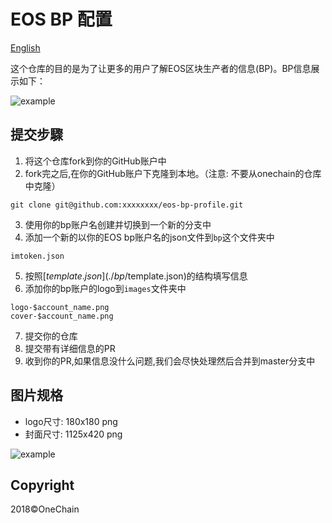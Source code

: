 # EOS BP 配置

[English](./README_en.md)


这个仓库的目的是为了让更多的用户了解EOS区块生产者的信息(BP)。BP信息展示如下：

![example](tutorial/eos_bp_profile.jpg)

## 提交步驟

1. 将这个仓库fork到你的GitHub账户中
2. fork完之后,在你的GitHub账户下克隆到本地。（注意: 不要从onechain的仓库中克隆）
```
git clone git@github.com:xxxxxxxx/eos-bp-profile.git
```
3. 使用你的bp账户名创建并切换到一个新的分支中
4. 添加一个新的以你的EOS bp账户名的json文件到`bp`这个文件夹中
```
imtoken.json
```
5. 按照[$template.json](./bp/$template.json)的结构填写信息
7. 添加你的bp账户的logo到`images`文件夹中
```
logo-$account_name.png
cover-$account_name.png
```
7. 提交你的仓库
8. 提交带有详细信息的PR
9. 收到你的PR,如果信息没什么问题,我们会尽快处理然后合并到master分支中


## 图片规格
- logo尺寸: 180x180 png
- 封面尺寸: 1125x420 png

![example](tutorial/image_example.jpg)


## Copyright

2018&copy;OneChain